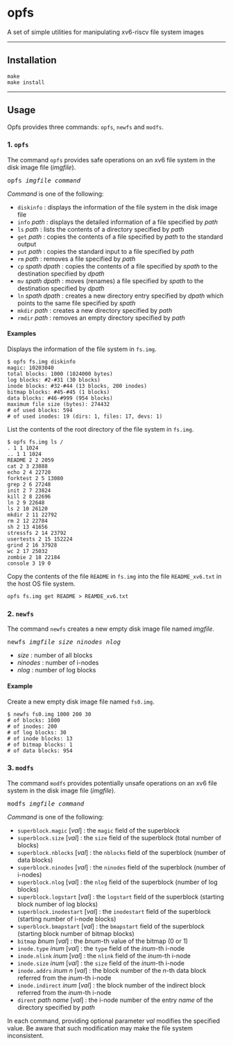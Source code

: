 opfs
========
A set of simple utilities for manipulating xv6-riscv file system images

---
## Installation

    make
    make install

---
## Usage

Opfs provides three commands: `opfs`, `newfs` and `modfs`.

### 1. `opfs`
The command `opfs` provides safe operations on an xv6 file system in the disk image file (_imgfile_).

<pre>
opfs <i>imgfile</i> <i>command</i>
</pre>

_Command_ is one of the following:

* `diskinfo` : displays the information of the file system in the disk image file
* `info` _path_ : displays the detailed information of a file specified by _path_
* `ls` _path_ : lists the contents of a directory specified by _path_
* `get` _path_ : copies the contents of a file specified by _path_ to the standard output
* `put` _path_ : copies the standard input to a file specified by _path_
* `rm` _path_ : removes a file specified by _path_
* `cp` _spath_ _dpath_ : copies the contents of a file specified by _spath_ to the destination specified by _dpath_
* `mv` _spath_ _dpath_ : moves (renames) a file specified by _spath_ to the destination specified by _dpath_
* `ln` _spath_ _dpath_ : creates a new directory entry specified by _dpath_ which points to the same file specified by _spath_
* `mkdir` _path_ : creates a new directory specified by _path_
* `rmdir` _path_ : removes an empty directory specified by _path_

#### Examples

Displays the information of the file system in `fs.img`.
```
$ opfs fs.img diskinfo
magic: 10203040
total blocks: 1000 (1024000 bytes)
log blocks: #2-#31 (30 blocks)
inode blocks: #32-#44 (13 blocks, 200 inodes)
bitmap blocks: #45-#45 (1 blocks)
data blocks: #46-#999 (954 blocks)
maximum file size (bytes): 274432
# of used blocks: 594
# of used inodes: 19 (dirs: 1, files: 17, devs: 1)
```

List the contents of the root directory of the file system in `fs.img`.
```
$ opfs fs.img ls /
. 1 1 1024
.. 1 1 1024
README 2 2 2059
cat 2 3 23888
echo 2 4 22720
forktest 2 5 13080
grep 2 6 27248
init 2 7 23824
kill 2 8 22696
ln 2 9 22648
ls 2 10 26120
mkdir 2 11 22792
rm 2 12 22784
sh 2 13 41656
stressfs 2 14 23792
usertests 2 15 152224
grind 2 16 37928
wc 2 17 25032
zombie 2 18 22184
console 3 19 0
```

Copy the contents of the file `README` in `fs.img` into the file `README_xv6.txt` in the host OS file system.
```
opfs fs.img get README > REAMDE_xv6.txt
```

### 2. `newfs`
The command `newfs` creates a new empty disk image file named _imgfile_.
<pre>
newfs <i>imgfile</i> <i>size</i> <i>ninodes</i> <i>nlog</i>
</pre>

* _size_ : number of all blocks
* _ninodes_ : number of i-nodes
* _nlog_ : number of log blocks

#### Example

Create a new empty disk image file named `fs0.img`.
```
$ newfs fs0.img 1000 200 30
# of blocks: 1000
# of inodes: 200
# of log blocks: 30
# of inode blocks: 13
# of bitmap blocks: 1
# of data blocks: 954
```

### 3. `modfs`
The command `modfs` provides potentially unsafe operations on an xv6 file system in the disk image file (_imgfile_).

<pre>
modfs <i>imgfile</i> <i>command</i>
</pre>

_Command_ is one of the following:

* `superblock.magic` [_val_] : the `magic` field of the superblock
* `superblock.size` [_val_] : the `size` field of the superblock (total number of blocks)
* `superblock.nblocks` [_val_] : the `nblocks` field of the superblock (number of data blocks)
* `superblock.ninodes` [_val_] : the `ninodes` field of the superblock (number of i-nodes)
* `superblock.nlog` [_val_] : the `nlog` field of the superblock (number of log blocks)
* `superblock.logstart` [_val_] : the `logstart` field of the superblock (starting block number of log blocks)
* `superblock.inodestart` [_val_] : the `inodestart` field of the superblock (starting number of i-node blocks)
* `superblock.bmapstart` [_val_] : the `bmapstart` field of the superblock (starting block number of bitmap blocks)
* `bitmap` _bnum_ [_val_] : the _bnum_-th value of the bitmap (0 or 1)
* `inode.type` _inum_ [_val_] : the `type` field of the _inum_-th i-node
* `inode.nlink` _inum_ [_val_] : the `nlink` field of the _inum_-th i-node
* `inode.size` _inum_ [_val_] : the `size` field of the _inum_-th i-node
* `inode.addrs` _inum_ _n_ [_val_] : the block number of the _n_-th data block referred from the _inum_-th i-node
* `inode.indirect` _inum_ [_val_] : the block number of the indirect block referred from the _inum_-th i-node
* `dirent` _path_ _name_ [_val_] : the i-node number of the entry _name_ of the directory specified by _path_

In each command, providing optional parameter _val_ modifies the specified value.
Be aware that such modification may make the file system inconsistent.